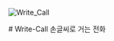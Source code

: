<p align='center'>

  ![Write_Call](https://user-images.githubusercontent.com/59414764/114134492-ce1f9680-9942-11eb-99e0-bb6a51a8bd0b.gif)

</p>
# Write-Call
손글씨로 거는 전화
